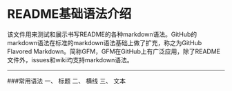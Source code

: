 README基础语法介绍
==========================

该文件用来测试和展示书写README的各种markdown语法。GitHub的markdown语法在标准的markdown语法基础上做了扩充，称之为GitHub Flavored Markdown。简称GFM，GFM在GitHub上有广泛应用，除了README文件外，issues和wiki均支持markdown语法。
****************************

###常用语法
一、 标题
二、 横线
三、 文本
